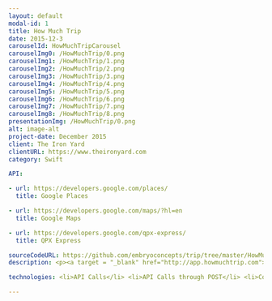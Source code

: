 ```yaml
---
layout: default
modal-id: 1
title: How Much Trip
date: 2015-12-3
carouselId: HowMuchTripCarousel
carouselImg0: /HowMuchTrip/0.png
carouselImg1: /HowMuchTrip/1.png
carouselImg2: /HowMuchTrip/2.png
carouselImg3: /HowMuchTrip/3.png
carouselImg4: /HowMuchTrip/4.png
carouselImg5: /HowMuchTrip/5.png
carouselImg6: /HowMuchTrip/6.png
carouselImg7: /HowMuchTrip/7.png
carouselImg8: /HowMuchTrip/8.png
presentationImg: /HowMuchTrip/0.png
alt: image-alt
project-date: December 2015
client: The Iron Yard
clientURL: https://www.theironyard.com
category: Swift

API:

- url: https://developers.google.com/places/
  title: Google Places

- url: https://developers.google.com/maps/?hl=en
  title: Google Maps

- url: https://developers.google.com/qpx-express/
  title: QPX Express

sourceCodeURL: https://github.com/embryoconcepts/trip/tree/master/HowMuchTrip
description: <p><a target = "_blank" href="http://app.howmuchtrip.com">HowMuchTrip Application Website.</a> </br> </br>HowMuchTrip is a budget-central trip planning application which helps the user plan the best possible trip for their allotted budget. </br></br> We utilized Parse heavily for remote and local storage as well as social media integration with services such as Facebook and Twitter. Various API's were used to supplement features such as location autocomplete, location coordinates, and real-time flight cost searching. Heavy focus on UI/UX, featuring beautiful animations, transitions, and design, and user affordances in order to reduce user frustration and keep it a happy experience. We performed a limited-release beta to over twenty users in order to refine our UI/UX implementation. Planned features include flight and hotel booking. </br></br> HowMuchTrip was my final project for the iOS Development course at The Iron Yard. This application was a collaboration among myself, Jen Hamilton and Chris Stomp&#58; two other TIY students.</p>

technologies: <li>API Calls</li> <li>API Calls through POST</li> <li>CocoaPods</li> <li>Core Animation</li> <li>Core Location</li> <li>Crashlytics</li> <li>Embedded Views</li> <li>MapKit</li> <li>Parse Local & Remote Storage</li> <li>Parse Social Media Authentication</li> <li>UIView Animation</li>

---
```

